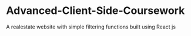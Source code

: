 # Advanced-Client-Side-Coursework
A realestate website with simple filtering functions built using React js
